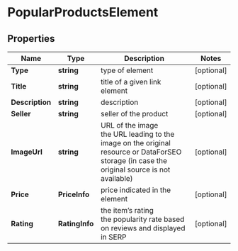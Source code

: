 # PopularProductsElement


## Properties

| Name | Type | Description | Notes |
|------------ | ------------- | ------------- | -------------|
**Type** | **string** | type of element |[optional]|
**Title** | **string** | title of a given link element |[optional]|
**Description** | **string** | description |[optional]|
**Seller** | **string** | seller of the product |[optional]|
**ImageUrl** | **string** | URL of the image<br>the URL leading to the image on the original resource or DataForSEO storage (in case the original source is not available) |[optional]|
**Price** | **PriceInfo** | price indicated in the element |[optional]|
**Rating** | **RatingInfo** | the item’s rating <br>the popularity rate based on reviews and displayed in SERP |[optional]|